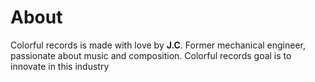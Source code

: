 About 
=========

Colorful records is made with love by **J.C**.
Former mechanical engineer, passionate about music and composition. Colorful records goal is to innovate in this industry 
